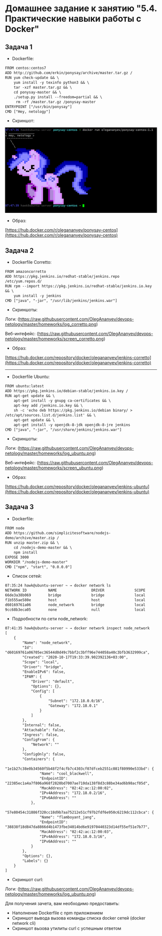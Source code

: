 # Домашнее задание к занятию "5.4. Практические навыки работы с Docker"

## Задача 1 
- Dockerfile:

```
FROM centos:centos7
ADD http://github.com/erkin/ponysay/archive/master.tar.gz /
RUN yum check-update && \
    yum install -y texinfo python3 && \
    tar -xzf master.tar.gz && \
    cd ponysay-master && \
    ./setup.py install --freedom=partial && \
     rm -rf /master.tar.gz /ponysay-master
ENTRYPOINT ["/usr/bin/ponysay"]
CMD ["Hey, netology"]
```

- Скриншот:

![Скриншот](https://raw.githubusercontent.com/OlegAnanyev/devops-netology/master/homeworks/05-virt-04-docker-practical-skills-1v1.png)

- Образ: 

[https://hub.docker.com/r/olegananyev/ponysay-centos](https://hub.docker.com/r/olegananyev/ponysay-centos)



## Задача 2 
- Dockerfile Corretto:

```
FROM amazoncorretto
ADD https://pkg.jenkins.io/redhat-stable/jenkins.repo /etc/yum.repos.d/
RUN rpm --import https://pkg.jenkins.io/redhat-stable/jenkins.io.key && \
    yum install -y jenkins
CMD ["java", "-jar", "/usr/lib/jenkins/jenkins.war"]
```

- Скриншоты:

Логи: (https://raw.githubusercontent.com/OlegAnanyev/devops-netology/master/homeworks/log_corretto.png)

Веб-интефейс: (https://raw.githubusercontent.com/OlegAnanyev/devops-netology/master/homeworks/screen_corretto.png)

- Образ: 

[https://hub.docker.com/repository/docker/olegananyev/jenkins-corretto](https://hub.docker.com/repository/docker/olegananyev/jenkins-corretto)

---------------------------
- Dockerfile Ubuntu:

```
FROM ubuntu:latest
ADD https://pkg.jenkins.io/debian-stable/jenkins.io.key /
RUN apt-get update && \
    apt-get install -y gnupg ca-certificates && \
    apt-key add /jenkins.io.key && \
    sh -c 'echo deb https://pkg.jenkins.io/debian binary/ > /etc/apt/sources.list.d/jenkins.list' && \
    apt-get update && \
    apt-get install -y openjdk-8-jdk openjdk-8-jre jenkins
CMD ["java", "-jar", "/usr/share/jenkins/jenkins.war"]
```

- Скриншоты:

Логи: (https://raw.githubusercontent.com/OlegAnanyev/devops-netology/master/homeworks/log_ubuntu.png)

Веб-интефейс: (https://raw.githubusercontent.com/OlegAnanyev/devops-netology/master/homeworks/screen_ubuntu.png)

- Образ: 

[https://hub.docker.com/repository/docker/olegananyev/jenkins-ubuntu](https://hub.docker.com/repository/docker/olegananyev/jenkins-ubuntu)


## Задача 3 

- Dockerfile:

```
FROM node
ADD https://github.com/simplicitesoftware/nodejs-demo/archive/master.zip /
RUN unzip master.zip && \
    cd /nodejs-demo-master && \
    npm install
EXPOSE 3000
WORKDIR "/nodejs-demo-master"
CMD ["npm", "start", "0.0.0.0"]
```

- Список сетей:

```
07:35:24 hawk@ubuntu-server ~ → docker network ls
NETWORK ID          NAME                DRIVER              SCOPE
66de3a38b069        bridge              bridge              local
f1b555ae580e        host                host                local
d60169761a06        node_network        bridge              local
9cc68b3eca05        none                null                local
```

- Подробности по сети node_network:

```
07:41:35 hawk@ubuntu-server ~ → docker network inspect node_network
[
    {
        "Name": "node_network",
        "Id": "d60169761a06705ec36544d0d49c7bbf2c3bff96e744058a40c3bfb3632999ca",
        "Created": "2020-10-17T19:33:39.902392136+03:00",
        "Scope": "local",
        "Driver": "bridge",
        "EnableIPv6": false,
        "IPAM": {
            "Driver": "default",
            "Options": {},
            "Config": [
                {
                    "Subnet": "172.18.0.0/16",
                    "Gateway": "172.18.0.1"
                }
            ]
        },
        "Internal": false,
        "Attachable": false,
        "Ingress": false,
        "ConfigFrom": {
            "Network": ""
        },
        "ConfigOnly": false,
        "Containers": {
            "1e1b27c38e0b34560f5b48f2f4cfb7c4303cf07dfceb2551c081f80990e533bd": {
                "Name": "cool_blackwell",
                "EndpointID": "22385ec1a4a7f806a968f2820bd7007ae710da138f8d3c88be34ad6b98acf05d",
                "MacAddress": "02:42:ac:12:00:02",
                "IPv4Address": "172.18.0.2/16",
                "IPv6Address": ""
            },
            "57e80454c31886f320cc18d9b7aa75212e51cf97b2fdf6e950c6219dc112cbca": {
                "Name": "flamboyant_jang",
                "EndpointID": "38838f18d847da8866d4b1473fbe34014bd6e91970440323d14df55ef51e7b77",
                "MacAddress": "02:42:ac:12:00:03",
                "IPv4Address": "172.18.0.3/16",
                "IPv6Address": ""
            }
        },
        "Options": {},
        "Labels": {}
    }
]

```

- Скриншот curl:

Логи: (https://raw.githubusercontent.com/OlegAnanyev/devops-netology/master/homeworks/log_ubuntu.png)

Для получения зачета, вам необходимо предоставить:
- Наполнение Dockerfile с npm приложением
- Скриншот вывода вызова команды списка docker сетей (docker network cli)
- Скриншот вызова утилиты curl с успешным ответом
